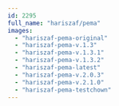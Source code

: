 ```yaml
---
id: 2295
full_name: "hariszaf/pema"
images: 
  - "hariszaf-pema-original"
  - "hariszaf-pema-v.1.3"
  - "hariszaf-pema-v.1.3.1"
  - "hariszaf-pema-v.1.3.2"
  - "hariszaf-pema-latest"
  - "hariszaf-pema-v.2.0.3"
  - "hariszaf-pema-v.2.1.0"
  - "hariszaf-pema-testchown"
---
```

